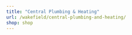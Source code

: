 ```yaml
---
title: "Central Plumbing & Heating"
url: /wakefield/central-plumbing-and-heating/
shop: shop
---
```

